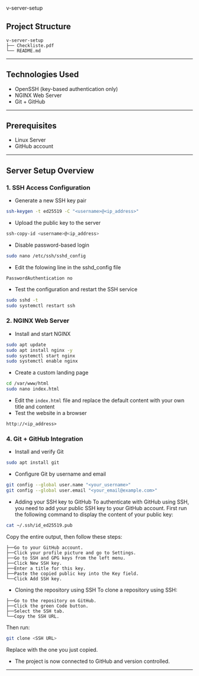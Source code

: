 v-server-setup

## Project Structure
```
v-server-setup
├── Checkliste.pdf
└── README.md
```
---

## Technologies Used

* OpenSSH (key-based authentication only)
* NGINX Web Server
* Git + GitHub

---

## Prerequisites

* Linux Server
* GitHub account

---

## Server Setup Overview

### 1. SSH Access Configuration

* Generate a new SSH key pair

```bash
ssh-keygen -t ed25519 -C "<username>@<ip_address>"
```

* Upload the public key to the server

```bash
ssh-copy-id <username>@<ip_address>
```

* Disable password-based login

```bash
sudo nano /etc/ssh/sshd_config
```

* Edit the folowing line in the sshd_config file

```
PasswordAuthentication no
```

* Test the configuration and restart the SSH service

```bash
sudo sshd -t
sudo systemctl restart ssh
```

### 2. NGINX Web Server

* Install and start NGINX

```bash
sudo apt update
sudo apt install nginx -y
sudo systemctl start nginx
sudo systemctl enable nginx
```

* Create a custom landing page

```bash
cd /var/www/html
sudo nano index.html
```

* Edit the `index.html` file and replace the default content with your own title and content
* Test the website in a browser

```
http://<ip_address>
```

### 4. Git + GitHub Integration

* Install and verify Git

```bash
sudo apt install git
```

* Configure Git by username and email

```bash
git config --global user.name "<your_username>"
git config --global user.email "<your_email@example.com>"
```

* Adding your SSH key to GitHub
To authenticate with GitHub using SSH, you need to add your public SSH key to your GitHub account.
First run the following command to display the content of your public key:

```bash
cat ~/.ssh/id_ed25519.pub
```

Copy the entire output, then follow these steps:

```
├──Go to your GitHub account.
├──Click your profile picture and go to Settings.
├──Go to SSH and GPG keys from the left menu.
├──Click New SSH key.
├──Enter a title for this key.
├──Paste the copied public key into the Key field.
└──Click Add SSH key.
```

* Cloning the repository using SSH
To clone a repository using SSH:

```
├──Go to the repository on GitHub.
├──Click the green Code button.
├──Select the SSH tab.
└──Copy the SSH URL.
```

Then run:

```bash
git clone <SSH URL>
```

Replace <SSH URL> with the one you just copied.

* The project is now connected to GitHub and version controlled.
---
